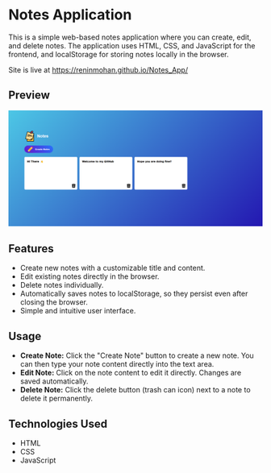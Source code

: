 # Notes Application

This is a simple web-based notes application where you can create, edit, and delete notes. The application uses HTML, CSS, and JavaScript for the frontend, and localStorage for storing notes locally in the browser.

Site is live at https://reninmohan.github.io/Notes_App/

## Preview

![Notes Application Preview](./assets/Notes_app_screenshot.png)

## Features

- Create new notes with a customizable title and content.
- Edit existing notes directly in the browser.
- Delete notes individually.
- Automatically saves notes to localStorage, so they persist even after closing the browser.
- Simple and intuitive user interface.

## Usage

- **Create Note:** Click the "Create Note" button to create a new note. You can then type your note content directly into the text area.
- **Edit Note:** Click on the note content to edit it directly. Changes are saved automatically.
- **Delete Note:** Click the delete button (trash can icon) next to a note to delete it permanently.

## Technologies Used

- HTML
- CSS
- JavaScript



